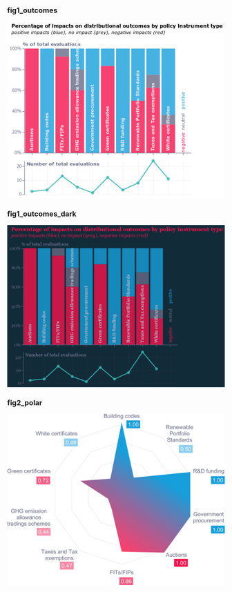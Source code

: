 ### fig1_outcomes
!["fig1_outcomes"](visualisation/fig1_outcomes.png "fig1_outcomes")

### fig1_outcomes_dark
!["fig1_outcomes_dark"](visualisation/fig1_outcomes_dark.png "fig1_outcomes_dark")

### fig2_polar
!["fig2_polar"](visualisation/fig2_polar.png "fig2_polar")
